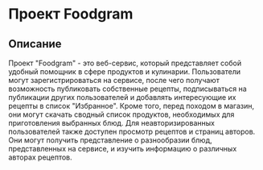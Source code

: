 # Проект Foodgram

## Описание
Проект "Foodgram" - это веб-сервис, который представляет собой удобный помощник в сфере продуктов и кулинарии. Пользователи могут зарегистрироваться на сервисе, после чего получают возможность публиковать собственные рецепты, подписываться на публикации других пользователей и добавлять интересующие их рецепты в список "Избранное". Кроме того, перед походом в магазин, они могут скачать сводный список продуктов, необходимых для приготовления выбранных блюд.
Для неавторизированных пользователей также доступен просмотр рецептов и страниц авторов. Они могут получить представление о разнообразии блюд, представленных на сервисе, и изучить информацию о различных авторах рецептов.